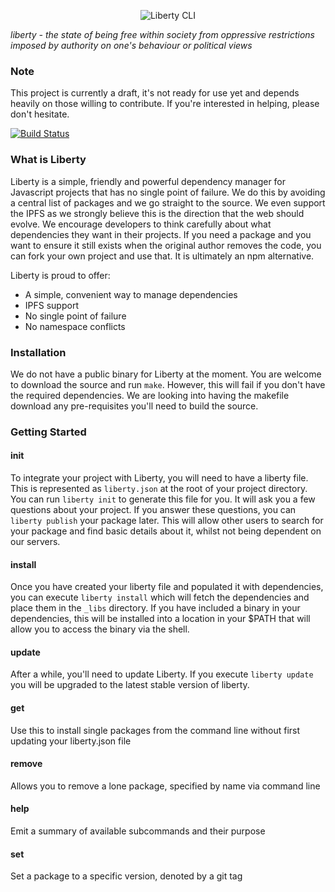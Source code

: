 <p align="center">
  <img src="http://i.imgur.com/JPtZVfU.png" alt="Liberty CLI"/>
</p>

*liberty - the state of being free within society from oppressive restrictions imposed by authority on one's behaviour or political views*


### Note
This project is currently a draft, it's not ready for use yet and depends heavily on those willing to contribute. If you're interested in helping, please don't hesitate.

[![Build Status](https://travis-ci.org/liberty-org/cli.svg?branch=master)](https://travis-ci.org/liberty-org/cli)


### What is Liberty
Liberty is a simple, friendly and powerful dependency manager for Javascript projects that has no single point of failure. We do this by avoiding a central list of packages and we go straight to the source. We even support the IPFS as we strongly believe this is the direction that the web should evolve. We encourage developers to think carefully about what dependencies they want in their projects. If you need a package and you want to ensure it still exists when the original author removes the code, you can fork your own project and use that. It is ultimately an npm alternative.

Liberty is proud to offer:
- A simple, convenient way to manage dependencies
- IPFS support
- No single point of failure
- No namespace conflicts


### Installation
We do not have a public binary for Liberty at the moment. You are welcome to download the source and run `make`. However, this will fail if you don't have the required dependencies. We are looking into having the makefile download any pre-requisites you'll need to build the source.

### Getting Started

#### init
To integrate your project with Liberty, you will need to have a liberty file. This is represented as `liberty.json` at the root of your project directory. You can run `liberty init` to generate this file for you. It will ask you a few questions about your project. If you answer these questions, you can `liberty publish` your package later. This will allow other users to search for your package and find basic details about it, whilst not being dependent on our servers.

#### install
Once you have created your liberty file and populated it with dependencies, you can execute `liberty install` which will fetch the dependencies and place them in the `_libs` directory. If you have included a binary in your dependencies, this will be installed into a location in your $PATH that will allow you to access the binary via the shell.

#### update
After a while, you'll need to update Liberty. If you execute `liberty update` you will be upgraded to the latest stable version of liberty.

#### get
Use this to install single packages from the command line without first updating your liberty.json file

#### remove
Allows you to remove a lone package, specified by name via command line

#### help
Emit a summary of available subcommands and their purpose

#### set
Set a package to a specific version, denoted by a git tag
